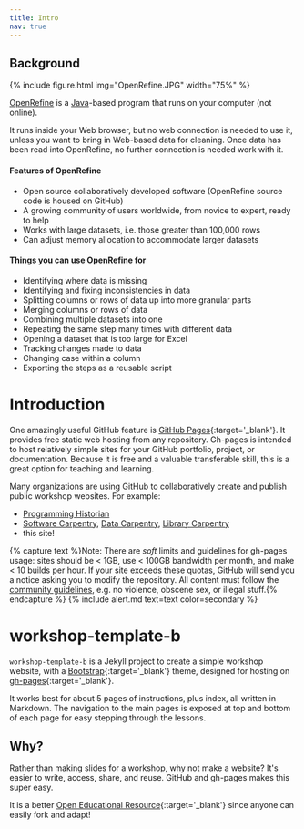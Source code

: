 ```yaml
---
title: Intro
nav: true
---
```

## Background
{% include figure.html img="OpenRefine.JPG" width="75%" %}

[OpenRefine](http://openrefine.org) is a [Java](https://www.java.com/en/)-based program that runs on your computer (not online).

It runs inside your Web browser, but no web connection is needed to use it, unless you want to bring in Web-based data for cleaning. Once data has been read into OpenRefine, no further connection is needed work with it.

#### Features of OpenRefine
  
- Open source collaboratively developed software (OpenRefine source code is housed on GitHub)
- A growing community of users worldwide, from novice to expert, ready to help
- Works with large datasets, i.e. those greater than 100,000 rows
- Can adjust memory allocation to accommodate larger datasets 

#### Things you can use OpenRefine for

- Identifying where data is missing
- Identifying and fixing inconsistencies in data
- Splitting columns or rows of data up into more granular parts
- Merging columns or rows of data
- Combining multiple datasets into one
- Repeating the same step many times with different data
- Opening a dataset that is too large for Excel
- Tracking changes made to data
- Changing case within a column
- Exporting the steps as a reusable script

# Introduction

One amazingly useful GitHub feature is [GitHub Pages](https://guides.github.com/features/pages/){:target='_blank'}.
It provides free static web hosting from any repository.
Gh-pages is intended to host relatively simple sites for your GitHub portfolio, project, or documentation.
Because it is free and a valuable transferable skill, this is a great option for teaching and learning.

Many organizations are using GitHub to collaboratively create and publish public workshop websites. 
For example: 

- [Programming Historian](http://programminghistorian.org/)
- [Software Carpentry](https://software-carpentry.org/), [Data Carpentry](http://www.datacarpentry.org/), [Library Carpentry](https://librarycarpentry.org/)
- this site!

{% capture text %}Note:
There are *soft* limits and guidelines for gh-pages usage: sites should be < 1GB, use < 100GB bandwidth per month, and make < 10 builds per hour.
If your site exceeds these quotas, GitHub will send you a notice asking you to modify the repository.
All content must follow the [community guidelines](https://help.github.com/articles/github-community-guidelines/), e.g. no violence, obscene sex, or illegal stuff.{% endcapture %}
{% include alert.md text=text color=secondary %}

# workshop-template-b

`workshop-template-b` is a Jekyll project to create a simple workshop website, with a [Bootstrap](https://getbootstrap.com/){:target='_blank'} theme, designed for hosting on [gh-pages](https://pages.github.com/){:target='_blank'}.

It works best for about 5 pages of instructions, plus index, all written in Markdown. 
The navigation to the main pages is exposed at top and bottom of each page for easy stepping through the lessons.

## Why?

Rather than making slides for a workshop, why not make a website? 
It's easier to write, access, share, and reuse. 
GitHub and gh-pages makes this super easy.

It is a better [Open Educational Resource](https://en.wikipedia.org/wiki/Open_educational_resources){:target='_blank'} since anyone can easily fork and adapt!

